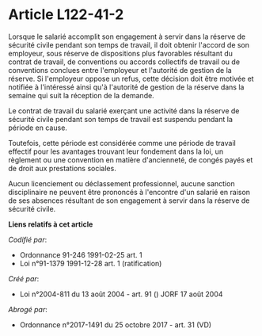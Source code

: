 # Article L122-41-2

Lorsque le salarié accomplit son engagement à servir dans la réserve de sécurité civile pendant son temps de travail, il doit
obtenir l'accord de son employeur, sous réserve de dispositions plus favorables résultant du contrat de travail, de
conventions ou accords collectifs de travail ou de conventions conclues entre l'employeur et l'autorité de gestion de la
réserve. Si l'employeur oppose un refus, cette décision doit être motivée et notifiée à l'intéressé ainsi qu'à l'autorité de
gestion de la réserve dans la semaine qui suit la réception de la demande.

Le contrat de travail du salarié exerçant une activité dans la réserve de sécurité civile pendant son temps de travail est
suspendu pendant la période en cause.

Toutefois, cette période est considérée comme une période de travail effectif pour les avantages trouvant leur fondement dans
la loi, un règlement ou une convention en matière d'ancienneté, de congés payés et de droit aux prestations sociales.

Aucun licenciement ou déclassement professionnel, aucune sanction disciplinaire ne peuvent être prononcés à l'encontre d'un
salarié en raison de ses absences résultant de son engagement à servir dans la réserve de sécurité civile.

**Liens relatifs à cet article**

_Codifié par_:

  - Ordonnance 91-246 1991-02-25 art. 1
  - Loi n°91-1379 1991-12-28 art. 1 (ratification)

_Créé par_:

  - Loi n°2004-811 du 13 août 2004 - art. 91 () JORF 17 août 2004

_Abrogé par_:

  - Ordonnance n°2017-1491 du 25 octobre 2017 - art. 31 (VD)
